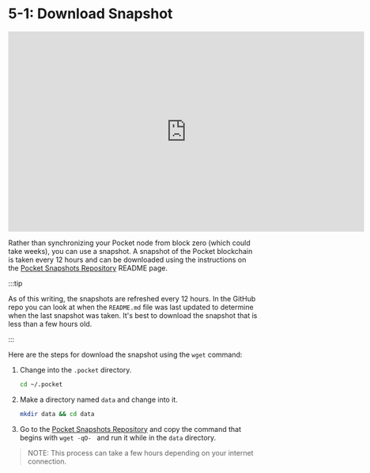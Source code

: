 # 5-1: Download Snapshot

<iframe id="ytplayer" type="text/html" width="720" height="405"
src="https://www.youtube.com/embed/Y7UTvIlHXRI?start=3554"
frameborder="0" allowfullscreen></iframe>

Rather than synchronizing your Pocket node from block zero (which could take weeks), you can use a snapshot. A snapshot of the Pocket blockchain is taken every 12 hours and can be downloaded using the instructions on the [Pocket Snapshots Repository](https://github.com/pokt-network/pocket-snapshots) README page.

:::tip

As of this writing, the snapshots are refreshed every 12 hours. In the GitHub repo you can look at when the `README.md` file was last updated to determine when the last snapshot was taken. It's best to download the snapshot that is less than a few hours old.

:::

Here are the steps for download the snapshot using the `wget` command:

1. Change into the `.pocket` directory.
    ```bash
    cd ~/.pocket
    ```
2. Make a directory named `data` and change into it.
    ```bash
    mkdir data && cd data
    ```
3. Go to the [Pocket Snapshots Repository](https://github.com/pokt-network/pocket-snapshots) and copy the command that begins with `wget -qO- ` and run it while in the `data` directory.

> NOTE: This process can take a few hours depending on your internet connection.